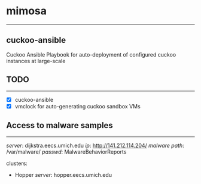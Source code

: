 # mimosa 
---
## cuckoo-ansible 
Cuckoo Ansible Playbook for auto-deployment of configured cuckoo instances at large-scale 

## TODO
----
- [x] cuckoo-ansible
- [x] vmclock for auto-generating cuckoo sandbox VMs

## Access to malware samples 
----
*server*: dijkstra.eecs.umich.edu 
*ip*: http://141.212.114.204/ 
*malware path*: /var/malware/ 
*passwd*: MalwareBehaviorReports 

clusters:
- Hopper 
  *server*: hopper.eecs.umich.edu 


